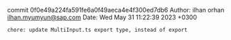 commit 0f0e49a224fa591fe6a0f49aeca4e4f300ed7db6
Author: ilhan orhan <ilhan.myumyun@sap.com>
Date:   Wed May 31 11:22:39 2023 +0300

    chore: update MultiInput.ts export type, instead of export
